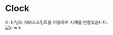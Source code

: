 # Clock<br>
⏰: 바닐라 자바스크립트를 이용하여 시계를 만들었습니다. <br>
![clock](https://user-images.githubusercontent.com/89337508/176103285-7bf3c6cf-3497-4ee0-ac8d-cc8ab4a9c5f1.gif)
